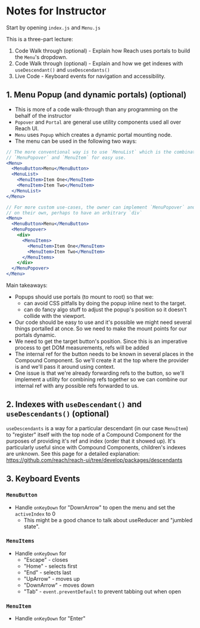 # Notes for Instructor

Start by opening `index.js` and `Menu.js`

This is a three-part lecture:

1. Code Walk through (optional) - Explain how Reach uses portals to build the `Menu`'s dropdown.
2. Code Walk through (optional) - Explain and how we get indexes with `useDescendant()` and `useDescendants()`
3. Live Code - Keyboard events for navigation and accessibility.

## 1. Menu Popup (and dynamic portals) (optional)

- This is more of a code walk-through than any programming on the behalf of the instructor
- `Popover` and `Portal` are general use utility components used all over Reach UI.
- `Menu` uses `Popup` which creates a dynamic portal mounting node.
- The menu can be used in the following two ways:

```jsx
// The more conventional way is to use `MenuList` which is the combination of
// `MenuPopover` and `MenuItem` for easy use.
<Menu>
  <MenuButton>Menu</MenuButton>
  <MenuList>
    <MenuItem>Item One</MenuItem>
    <MenuItem>Item Two</MenuItem>
  </MenuList>
</Menu>

// For more custom use-cases, the owner can implement `MenuPopover` and `MenuItem`
// on their own, perhaps to have an arbitrary `div`
<Menu>
  <MenuButton>Menu</MenuButton>
  <MenuPopover>
    <div>
      <MenuItems>
        <MenuItem>Item One</MenuItem>
        <MenuItem>Item Two</MenuItem>
      </MenuItems>
    </div>
  </MenuPopover>
</Menu>
```

Main takeaways:

- Popups should use portals (to mount to root) so that we:
  - can avoid CSS pitfalls by doing the popup inline next to the target.
  - can do fancy algo stuff to adjust the popup's position so it doesn't collide with the viewport.
- Our code should be easy to use and it's possible we might need several things portalled at once. So we need to make the mount points for our portals dynamic.
- We need to get the target button's position. Since this is an imperative process to get DOM measurements, refs will be added
- The internal ref for the button needs to be known in several places in the Compound Component. So we'll create it at the top where the provider is and we'll pass it around using context.
- One issue is that we're already forwarding refs to the button, so we'll implement a utility for combining refs together so we can combine our internal ref with any possible refs forwarded to us.

## 2. Indexes with `useDescendant()` and `useDescendants()` (optional)

`useDescendants` is a way for a particular descendant (in our case `MenuItem`) to "register" itself with the top node of a Compound Component for the purposes of providing it's ref and index (order that it showed up). It's particularly useful since with Compound Components, children's indexes are unknown. See this page for a detailed explanation: https://github.com/reach/reach-ui/tree/develop/packages/descendants

## 3. Keyboard Events

### `MenuButton`

- Handle `onKeyDown` for "DownArrow" to open the menu and set the `activeIndex` to 0
  - This might be a good chance to talk about useReducer and "jumbled state".

### `MenuItems`

- Handle `onKeyDown` for
  - "Escape" - closes
  - "Home" - selects first
  - "End" - selects last
  - "UpArrow" - moves up
  - "DownArrow" - moves down
  - "Tab" - `event.preventDefault` to prevent tabbing out when open

### `MenuItem`

- Handle `onKeyDown` for "Enter"
